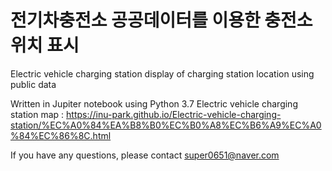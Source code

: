 # 전기차충전소 공공데이터를 이용한 충전소 위치 표시 
Electric vehicle charging station display of charging station location using public data

Written in Jupiter notebook using Python 3.7
Electric vehicle charging station map : https://inu-park.github.io/Electric-vehicle-charging-station/%EC%A0%84%EA%B8%B0%EC%B0%A8%EC%B6%A9%EC%A0%84%EC%86%8C.html

If you have any questions, please contact super0651@naver.com
